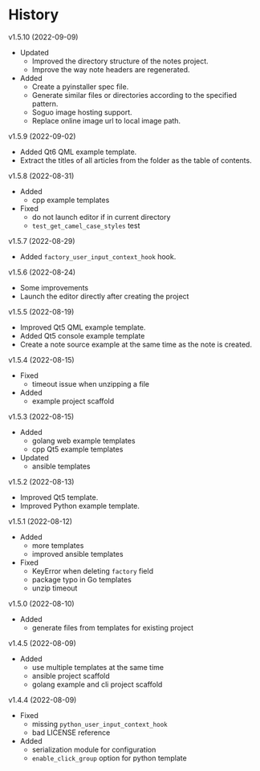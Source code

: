 # History

v1.5.10 (2022-09-09)

- Updated
    - Improved the directory structure of the notes project.
    - Improve the way note headers are regenerated.
- Added
    - Create a pyinstaller spec file.
    - Generate similar files or directories according to the specified pattern.
    - Soguo image hosting support.
    - Replace online image url to local image path.

v1.5.9 (2022-09-02)

- Added Qt6 QML example template.
- Extract the titles of all articles from the folder as the table of contents.

v1.5.8 (2022-08-31)

- Added
    - cpp example templates
- Fixed
    - do not launch editor if in current directory
    - `test_get_camel_case_styles` test

v1.5.7 (2022-08-29)

- Added `factory_user_input_context_hook` hook.

v1.5.6 (2022-08-24)

- Some improvements
- Launch the editor directly after creating the project

v1.5.5 (2022-08-19)

- Improved Qt5 QML example template.
- Added Qt5 console example template
- Create a note source example at the same time as the note is created.

v1.5.4 (2022-08-15)

- Fixed
    - timeout issue when unzipping a file
- Added
    - example project scaffold

v1.5.3 (2022-08-15)

- Added
    - golang web example templates
    - cpp Qt5 example templates
- Updated
    - ansible templates

v1.5.2 (2022-08-13)

- Improved Qt5 template.
- Improved Python example template.

v1.5.1 (2022-08-12)

- Added
    - more templates
    - improved ansible templates
- Fixed
    - KeyError when deleting `factory` field
    - package typo in Go templates
    - unzip timeout

v1.5.0 (2022-08-10)

- Added
    - generate files from templates for existing project

v1.4.5 (2022-08-09)

- Added
    - use multiple templates at the same time
    - ansible project scaffold
    - golang example and cli project scaffold

v1.4.4 (2022-08-09)

- Fixed
    - missing `python_user_input_context_hook`
    - bad LICENSE reference
- Added
    - serialization module for configuration
    - `enable_click_group` option for python template
